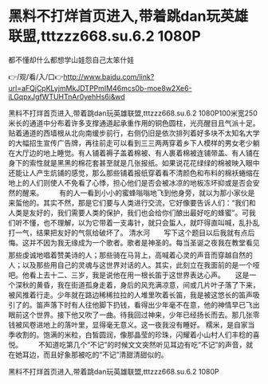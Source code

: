 # 黑料不打烊首页进入,带着跳dan玩英雄联盟,tttzzz668.su.6.2 1080P
都不懂却什么都想学山娃怨自己太笨什娃

👉/观/看/入/口👉http://www.baidu.com/link?url=aFQjCpKLyjmMkJDTPPmIM46mcs0b-moe8w2Xe6-iLGqpxJgfWTUHTnAr0yehHs6i&wd

黑料不打烊首页进入,带着跳dan玩英雄联盟,tttzzz668.su.6.2 1080P100米宽250米长的通道中分布着许多支撑通道起承重作用的铜色圆柱，光亮醒目且气派十足。贴着通道的西墙根从北向南缓步前行，右侧仍旧是依次排列着好多块不太知名大学的大幅招生宣传广告牌，再往前走可以看到三三两两穿着乡下人模样的男女老少躺在大厅边的地上睡觉。有人铺着褥子盖着棉被、有人裹着棉被连铺带盖、有人铺在身下的索性就是黑黑的棉花套甚至就是几张报纸。如果说花花绿绿的棉被映入眼中还能让人产生炕铺的感觉，那么那些铺着报纸穿着看不清颜色和布料的棉袄蜷缩在地上的人们则使人不免看了心悸，担心他们是否会被冰凉的地板冻坏抑或是否会安然的醒来。
　　有的人一看到小小的蜜蜂嗡嗡地飞到他身旁，就以为那小家伙是来蜇他的。其实不然，那是它们要与人类进行交流，它好像要告诉人们：“我们和人类是友好的，我们需要人类的保护，我们也会给你们酿出最好吃的蜂蜜”。可我们听不懂，也不理解，以为它带着一支毒针，就只会蜇人，就吓得直叫喊，乱扑乱打一气，结果把友好的气氛给破坏了。
清水河　　写下这个题目以后我就有点后悔。这并不因为我无缘成为一个歌者。歌者是神圣的。每当圣诞之夜我在教堂看见那些虔诚地唱着赞美诗的人；那些骑在马背上，高喊着心灵的声音而穿越自然的人；以及那些用自己的灵魂与这世界对话的人。其实，此刻立在我面前的是一个哑吧。他看上去十二、三岁，我是说他在用一根长笛于这世界表达心声。　　这是一个深秋的黄昏，我在街道孤身走着，身后的风充满凉意，间或几片叶子落了下来，被风推着行走。少年就在路边稀稀拉拉的人堆里吹着长笛，我是被这悠长的笛声吸引了的。笛声落下时有人往他脚下扔钱，看得出少年毫不在意，他的神情早已飞出眼前这个世界。接下他又吹了一曲。待我回过神来，少年已经扬长而去。那几张零钱被风卷进地上的落叶里，显得毫无意义。这一夜我没有睡好。
糯米，是自家当季收割的。饱满的米粒，白皙圆润，像那晶莹的珍珠，闪耀着小山村人们丰稔的喜悦。
　　不知道吃第几个“不记”的时候文文突然听见耳边有吃“不记”的声音，就在她耳边，而且好象那被吃的“不记”清甜清甜似的。

黑料不打烊首页进入,带着跳dan玩英雄联盟,tttzzz668.su.6.2 1080P
